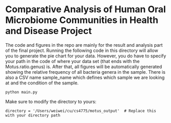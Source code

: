 # Comparative Analysis of Human Oral Microbiome Communities in Health and Disease Project
The code and figures in the repo are mainly for the result and analysis part of the final project. Running the following code in this directory will allow you to generate the pie chart for your data. However, you do have to specify your path in the code of where your data set (that ends with the Motus.ratio.genus) is. After that, all figures will be automatically generated showing the relative frequency of all bacteria genera in the sample. There is also a CSV name sample_name which defines which sample we are looking at and the condition of the sample. 

```
python main.py
```

Make sure to modify the directory to yours:
```
directory = '/Users/weiwei/cu/cs4775/motus_output'  # Replace this with your directory path
```



